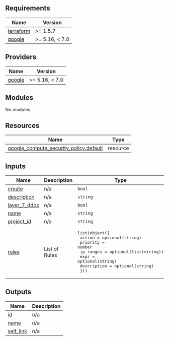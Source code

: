 <!-- BEGIN_TF_DOCS -->
## Requirements

| Name | Version |
|------|---------|
| <a name="requirement_terraform"></a> [terraform](#requirement\_terraform) | >= 1.5.7 |
| <a name="requirement_google"></a> [google](#requirement\_google) | >= 5.16, < 7.0 |

## Providers

| Name | Version |
|------|---------|
| <a name="provider_google"></a> [google](#provider\_google) | >= 5.16, < 7.0 |

## Modules

No modules.

## Resources

| Name | Type |
|------|------|
| [google_compute_security_policy.default](https://registry.terraform.io/providers/hashicorp/google/latest/docs/resources/compute_security_policy) | resource |

## Inputs

| Name | Description | Type | Default | Required |
|------|-------------|------|---------|:--------:|
| <a name="input_create"></a> [create](#input\_create) | n/a | `bool` | `null` | no |
| <a name="input_description"></a> [description](#input\_description) | n/a | `string` | `null` | no |
| <a name="input_layer_7_ddos"></a> [layer\_7\_ddos](#input\_layer\_7\_ddos) | n/a | `bool` | `false` | no |
| <a name="input_name"></a> [name](#input\_name) | n/a | `string` | `null` | no |
| <a name="input_project_id"></a> [project\_id](#input\_project\_id) | n/a | `string` | n/a | yes |
| <a name="input_rules"></a> [rules](#input\_rules) | List of Rules | <pre>list(object({<br/>    action      = optional(string)<br/>    priority    = number<br/>    ip_ranges   = optional(list(string))<br/>    expr        = optional(string)<br/>    description = optional(string)<br/>  }))</pre> | `[]` | no |

## Outputs

| Name | Description |
|------|-------------|
| <a name="output_id"></a> [id](#output\_id) | n/a |
| <a name="output_name"></a> [name](#output\_name) | n/a |
| <a name="output_self_link"></a> [self\_link](#output\_self\_link) | n/a |
<!-- END_TF_DOCS -->